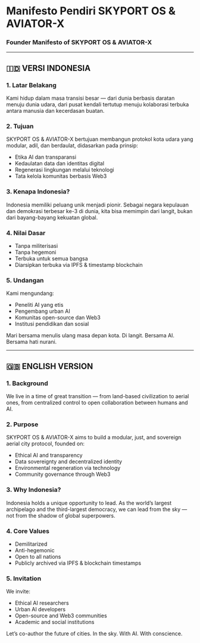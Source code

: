 # Manifesto Pendiri SKYPORT OS & AVIATOR-X  
### Founder Manifesto of SKYPORT OS & AVIATOR-X

---

## 🇮🇩 VERSI INDONESIA

### 1. Latar Belakang
Kami hidup dalam masa transisi besar — dari dunia berbasis daratan menuju dunia udara, dari pusat kendali tertutup menuju kolaborasi terbuka antara manusia dan kecerdasan buatan.

### 2. Tujuan
SKYPORT OS & AVIATOR-X bertujuan membangun protokol kota udara yang modular, adil, dan berdaulat, didasarkan pada prinsip:
- Etika AI dan transparansi
- Kedaulatan data dan identitas digital
- Regenerasi lingkungan melalui teknologi
- Tata kelola komunitas berbasis Web3

### 3. Kenapa Indonesia?
Indonesia memiliki peluang unik menjadi pionir. Sebagai negara kepulauan dan demokrasi terbesar ke-3 di dunia, kita bisa memimpin dari langit, bukan dari bayang-bayang kekuatan global.

### 4. Nilai Dasar
- Tanpa militerisasi
- Tanpa hegemoni
- Terbuka untuk semua bangsa
- Diarsipkan terbuka via IPFS & timestamp blockchain

### 5. Undangan
Kami mengundang:
- Peneliti AI yang etis
- Pengembang urban AI
- Komunitas open-source dan Web3
- Institusi pendidikan dan sosial

Mari bersama menulis ulang masa depan kota. Di langit. Bersama AI. Bersama hati nurani.

---

## 🇬🇧 ENGLISH VERSION

### 1. Background
We live in a time of great transition — from land-based civilization to aerial ones, from centralized control to open collaboration between humans and AI.

### 2. Purpose
SKYPORT OS & AVIATOR-X aims to build a modular, just, and sovereign aerial city protocol, founded on:
- Ethical AI and transparency
- Data sovereignty and decentralized identity
- Environmental regeneration via technology
- Community governance through Web3

### 3. Why Indonesia?
Indonesia holds a unique opportunity to lead. As the world’s largest archipelago and the third-largest democracy, we can lead from the sky — not from the shadow of global superpowers.

### 4. Core Values
- Demilitarized
- Anti-hegemonic
- Open to all nations
- Publicly archived via IPFS & blockchain timestamps

### 5. Invitation
We invite:
- Ethical AI researchers
- Urban AI developers
- Open-source and Web3 communities
- Academic and social institutions

Let’s co-author the future of cities. In the sky. With AI. With conscience.
